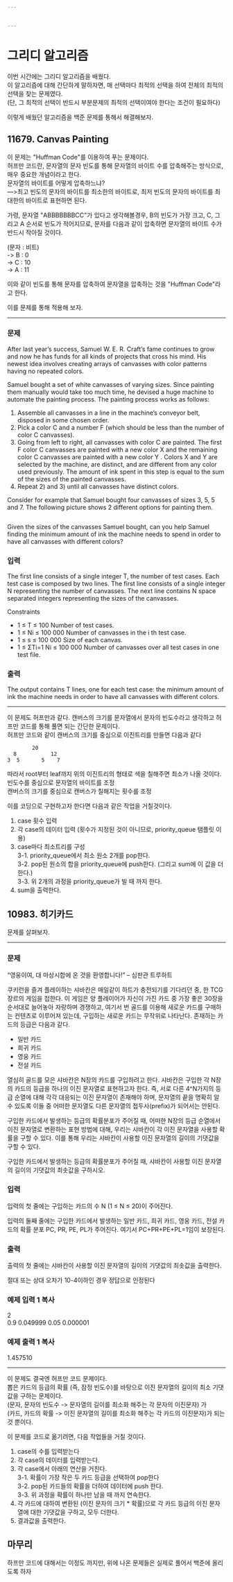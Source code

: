 ```yaml
---


---
```


<h1 id="그리디-알고리즘">그리디 알고리즘</h1>
<p>이번 시간에는 그리디 알고리즘을 배웠다.<br>
이 알고리즘에 대해 간단하게 말하자면, 매 선택마다 최적의 선택을 하여 전체의 최적의 선택을 찾는 문제였다.<br>
(단, 그 최적의 선택이 반드시 부분문제의 최적의 선택이여야 한다는 조건이 필요하다)</p>
<p>이렇게 배웠던 알고리즘을 백준 문제를 통해서 해결해보자.</p>
<h2 id="canvas-painting">11679. Canvas Painting</h2>
<p>이 문제는 "Huffman Code"를 이용하여 푸는 문제이다.<br>
허프만 코드란, 문자열의 문자 빈도를 통해 문자열의 바이트 수를 압축해주는 방식으로, 매우 중요한 개념이라고 한다.<br>
문자열의 바이트를 어떻게 압축하느냐?<br>
—&gt;최고 빈도의 문자의 바이트를 최소한의 바이트로, 최저 빈도의 문자의 바이트를 최대한의 바이트로 표현하면 된다.</p>
<p>가령, 문자열 "ABBBBBBBCC"가 있다고 생각해볼경우, B의 빈도가 가장 크고, C, 그리고 A 순서로 빈도가 적어지므로,  문자를 다음과 같이 압축하면 문자열의 바이트 수가 반드시 작아질 것이다.</p>
<p>(문자 : 비트)<br>
-&gt; B : 0<br>
-&gt; C : 10<br>
-&gt; A : 11</p>
<p>이와 같이 빈도를 통해 문자를 압축하여 문자열을 압축하는 것을 "Huffman Code"라고 한다.</p>
<p>이를 문제를 통해 적용해 보자.</p>
<hr>
<h3 id="문제">문제</h3>
<p>After last year’s success, Samuel W. E. R. Craft’s fame continues to grow and now he has funds for all kinds of projects that cross his mind. His newest idea involves creating arrays of canvasses with color patterns having no repeated colors.</p>
<p>Samuel bought a set of white canvasses of varying sizes. Since painting them manually would take too much time, he devised a huge machine to automate the painting process. The painting process works as follows:</p>
<ol>
<li>Assemble all canvasses in a line in the machine’s conveyor belt, disposed in some chosen order.</li>
<li>Pick a color C and a number F (which should be less than the number of color C canvasses).</li>
<li>Going from left to right, all canvasses with color C are painted. The first F color C canvasses are painted with a new color X and the remaining color C canvasses are painted with a new color Y . Colors X and Y are selected by the machine, are distinct, and are different from any color used previously. The amount of ink spent in this step is equal to the sum of the sizes of the painted canvasses.</li>
<li>Repeat 2) and 3) until all canvasses have distinct colors.</li>
</ol>
<p>Consider for example that Samuel bought four canvasses of sizes 3, 5, 5 and 7. The following picture shows 2 different options for painting them.</p>
<p><img src="https://onlinejudgeimages.s3-ap-northeast-1.amazonaws.com/problem/11678/1.png" alt=""></p>
<p>Given the sizes of the canvasses Samuel bought, can you help Samuel finding the minimum amount of ink the machine needs to spend in order to have all canvasses with different colors?</p>
<h3 id="입력">입력</h3>
<p>The first line consists of a single integer T, the number of test cases. Each test case is composed by two lines. The first line consists of a single integer N representing the number of canvasses. The next line contains N space separated integers representing the sizes of the canvasses.</p>
<p>Constraints</p>
<ul>
<li>1 ≤ T ≤ 100 Number of test cases.</li>
<li>1 ≤ Ni  ≤ 100 000 Number of canvasses in the i th test case.</li>
<li>1 ≤ s ≤ 100 000 Size of each canvas.</li>
<li>1 ≤ ΣTi=1  Ni  ≤ 100 000 Number of canvasses over all test cases in one test file.</li>
</ul>
<h3 id="출력">출력</h3>
<p>The output contains T lines, one for each test case: the minimum amount of ink the machine needs in order to have all canvasses with different colors.</p>
<hr>
<p>이 문제도 허프만과 같다.  캔버스의 크기를 문자열에서 문자의 빈도수라고 생각하고 허프만 코드를 통해 풀면 되는 간단한 문제이다.<br>
허프만 코드와 같이 캔버스의 크기를 중심으로 이진트리를 만들면 다음과 같다</p>
<pre><code>        20
  8           12
3  5       5    7
</code></pre>
<p>따라서 root부터 leaf까지 위의 이진트리의 형태로 색을 칠해주면 최소가 나올 것이다.<br>
빈도수를 중심으로 문자열의 바이트를 조정<br>
캔버스의 크기를 중심으로 캔버스가 칠해지는 횟수를 조정</p>
<p>이를 코딩으로 구현하고자 한다면 다음과 같은 작업을 거칠것이다.</p>
<ol>
<li>case 횟수 입력</li>
<li>각 case의 데이터 입력 (횟수가 지정된 것이 아니므로,  priority_queue 탬플릿 이용)</li>
<li>case마다  최소트리를 구성<br>
3-1. priority_queue에서 최소 원소 2개를 pop한다.<br>
3-2. pop된 원소의 합을 priority_queue에 push한다. (그리고 sum에 이 값을 더한다.)<br>
3-3. 위 2개의 과정을 priority_queue가 빌 때 까지 한다.</li>
<li>sum을 출력한다.</li>
</ol>
<h2 id="히기카드">10983. 히기카드</h2>
<p>문제를 살펴보자.</p>
<hr>
<h3 id="문제-1">문제</h3>
<p>“영웅이여, 대 마상시합에 온 것을 환영합니다!” – 심판관 트루하트</p>
<p>쿠키런을 즐겨 플레이하는 샤바칸은 매일같이 하트가 충전되기를 기다리던 중, 한 TCG 장르의 게임을 접한다. 이 게임은 양 플레이어가 자신이 가진 카드 중 가장 좋은 30장을 순서대로 늘어놓아 자랑하며 경쟁하고, 여기서 번 골드를 이용해 새로운 카드를 구매하는 컨텐츠로 이루어져 있는데, 구입하는 새로운 카드는 무작위로 나타난다. 존재하는 카드의 등급은 다음과 같다.</p>
<ul>
<li>일반 카드</li>
<li>희귀 카드</li>
<li>영웅 카드</li>
<li>전설 카드</li>
</ul>
<p>열심히 골드를 모은 샤바칸은 N장의 카드를 구입하려고 한다. 샤바칸은 구입한 각 N장의 카드의 등급을 하나의 이진 문자열로 표현하고자 한다. 즉, 서로 다른 4^N가지의 등급 순열에 대해 각각 대응되는 이진 문자열이 존재해야 하며, 문자열의 끝을 명확히 알 수 있도록 이들 중 어떠한 문자열도 다른 문자열의 접두사(prefix)가 되어서는 안된다.</p>
<p>구입한 카드에서 발생하는 등급의 확률분포가 주어질 때, 어떠한 N장의 등급 순열에서 이진 문자열로 변환하는 표현 방법에 대해, 우리는 샤바칸이 각 이진 문자열을 사용할 확률을 구할 수 있다. 이를 통해 우리는 샤바칸이 사용할 이진 문자열의 길이의 기댓값을 구할 수 있다.</p>
<p>구입한 카드에서 발생하는 등급의 확률분포가 주어질 때, 샤바칸이 사용할 이진 문자열의 길이의 기댓값의 최솟값을 구하시오.</p>
<h3 id="입력-1">입력</h3>
<p>입력의 첫 줄에는 구입하는 카드의 수 N (1 ≤ N ≤ 20)이 주어진다.</p>
<p>입력의 둘째 줄에는 구입한 카드에서 발생하는 일반 카드, 희귀 카드, 영웅 카드, 전설 카드의 확률 분포 PC, PR, PE, PL가 주어진다. 여기서 PC+PR+PE+PL=1임이 보장된다.</p>
<h3 id="출력-1">출력</h3>
<p>출력의 첫 줄에는 샤바칸이 사용할 이진 문자열의 길이의 기댓값의 최솟값을 출력한다.</p>
<p>절대 또는 상대 오차가 10-4이하인 경우 정답으로 인정된다</p>
<h3 id="예제-입력-1--복사">예제 입력 1  복사</h3>
<p>2<br>
0.9 0.049999 0.05 0.000001</p>
<h3 id="예제-출력-1--복사">예제 출력 1  복사</h3>
<p>1.457510</p>
<hr>
<p>이 문제도 결국엔 허프만 코드 문제이다.<br>
뽑은 카드의 등급의  확률 (즉, 잠정 빈도수)를 바탕으로 이진 문자열의 길이의 최소 기댓값을 구하는 문제이다.<br>
(문자, 문자의 빈도수 -&gt; 문자열의 길이를 최소화 해주는 각 문자의 이진문자) 가<br>
(카드, 카드의 확률 -&gt; 이진 문자열의 길이를 최소화 해주는 각 카드의 이진문자)가 되는 것 뿐이다.</p>
<p>이 문제를 코드로 옮기려면, 다음 작업들을 거칠 것이다.</p>
<ol>
<li>case의 수를 입력받는다</li>
<li>각 case의 데이터를 입력받는다.</li>
<li>각 case에서 아래의 연산을 거친다.<br>
3-1. 확률이 가장 작은 두 카드 등급을 선택하여 pop한다<br>
3-2. pop된 카드들의 확률을 더하여 데이터에 push 한다.<br>
3-3. 위 과정을 확률이 하나만 남을 때 까지 연속한다.</li>
<li>각 카드에 대하여 변환된 (이진 문자의 크기 * 확률)으로 각 카드 등급의 이진 문자열에 대한  기댓값을  구하고,  모두 더한다.</li>
<li>결과값을 출력한다.</li>
</ol>
<h2 id="마무리">마무리</h2>
<p>하프만 코드에 대해서는 이정도 까지만,  위에 나온 문제들은 실제로 풀어서 백준에 올리도록 하자</p>

<!--stackedit_data:
eyJoaXN0b3J5IjpbMTk3MDQ4NjAwN119
-->